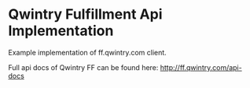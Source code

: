 Qwintry Fulfillment Api Implementation
============================
Example implementation of ff.qwintry.com client.

Full api docs of Qwintry FF can be found here: http://ff.qwintry.com/api-docs
